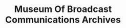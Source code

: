 ---
layout: repo
title: "Museum Of Broadcast Communications Archives"
id: 15380
permalink: repos/15380/
---